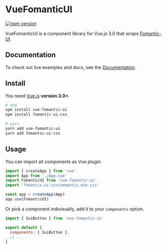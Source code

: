 # VueFomanticUI

[![npm version](https://badge.fury.io/js/vue-fomantic-ui.svg)](https://badge.fury.io/js/vue-fomantic-ui)

VueFomanticUI is a component library for Vue.js 3.0 that wraps [Fomantic-UI](https://fomantic-ui.com/).

## Documentation

To check out live examples and docs, see the [Documentation](https://nightswinger.github.io/vue-fomantic-ui/).

## Install

You need [Vue.js](https://v3.vuejs.org/) **version 3.0+**.

```bash
# npm
npm install vue-fomantic-ui
npm install fomantic-ui-css
```

```bash
# yarn
yarn add vue-fomantic-ui
yarn add fomantic-ui-css
```

## Usage

You can import all components as Vue plugin.

```js
import { createApp } from 'vue'
import App from './App.vue'
import FomanticUI from 'vue-fomantic-ui'
import 'fomantic-ui-css/semantic.min.css'

const app = createApp(App)
app.use(FomanticUI)
```

Or pick a component indivisually, add it to your `components` option.

```js
import { SuiButton } from 'vue-fomantic-ui'

export default {
  components: { SuiButton },
  // ...
}
```
